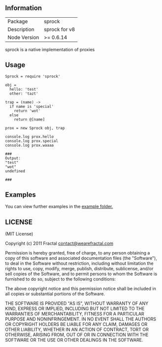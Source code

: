 ## Information

<table>
<tr> 
<td>Package</td><td>sprock</td>
</tr>
<tr>
<td>Description</td>
<td>sprock for v8</td>
</tr>
<tr>
<td>Node Version</td>
<td>>= 0.6.14</td>
</tr>
</table>

sprock is a native implementation of proxies

## Usage

```coffee-script
Sprock = require 'sprock'

obj =
  hello: 'test'
  other: 'tazt'

trap = (name) ->
  if name is 'special'
    return 'wot'
  else
    return @[name]

prox = new Sprock obj, trap

console.log prox.hello
console.log prox.special
console.log prox.waaaa

###
Output:
"test"
"wot"
undefined

###
```

## Examples

You can view further examples in the [example folder.](https://github.com/wearefractal/sprock/tree/master/examples)

## LICENSE

(MIT License)

Copyright (c) 2011 Fractal <contact@wearefractal.com>

Permission is hereby granted, free of charge, to any person obtaining
a copy of this software and associated documentation files (the
"Software"), to deal in the Software without restriction, including
without limitation the rights to use, copy, modify, merge, publish,
distribute, sublicense, and/or sell copies of the Software, and to
permit persons to whom the Software is furnished to do so, subject to
the following conditions:

The above copyright notice and this permission notice shall be
included in all copies or substantial portions of the Software.

THE SOFTWARE IS PROVIDED "AS IS", WITHOUT WARRANTY OF ANY KIND,
EXPRESS OR IMPLIED, INCLUDING BUT NOT LIMITED TO THE WARRANTIES OF
MERCHANTABILITY, FITNESS FOR A PARTICULAR PURPOSE AND
NONINFRINGEMENT. IN NO EVENT SHALL THE AUTHORS OR COPYRIGHT HOLDERS BE
LIABLE FOR ANY CLAIM, DAMAGES OR OTHER LIABILITY, WHETHER IN AN ACTION
OF CONTRACT, TORT OR OTHERWISE, ARISING FROM, OUT OF OR IN CONNECTION
WITH THE SOFTWARE OR THE USE OR OTHER DEALINGS IN THE SOFTWARE.
